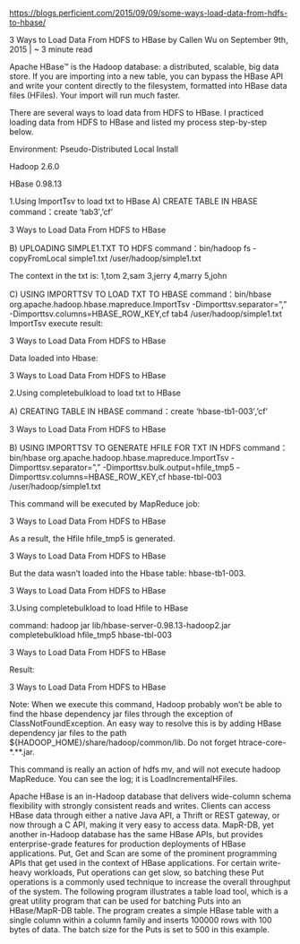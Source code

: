 https://blogs.perficient.com/2015/09/09/some-ways-load-data-from-hdfs-to-hbase/

3 Ways to Load Data From HDFS to HBase
by Callen Wu on September 9th, 2015 | ~ 3 minute read

Apache HBase™ is the Hadoop database: a distributed, scalable, big data store. If you are importing into a new table, you can bypass the HBase API and write your content directly to the filesystem, formatted into HBase data files (HFiles). Your import will run much faster.

There are several ways to load data from HDFS to HBase. I practiced loading data from HDFS to HBase and listed my process step-by-step below.

Environment:
Pseudo-Distributed Local Install

Hadoop 2.6.0

HBase 0.98.13

1.Using ImportTsv to load txt to HBase
A) CREATE TABLE IN HBASE
command：create ‘tab3′,’cf’

3 Ways to Load Data From HDFS to HBase

B) UPLOADING SIMPLE1.TXT TO HDFS
command：bin/hadoop fs -copyFromLocal simple1.txt  /user/hadoop/simple1.txt

The context in the txt is:
1,tom
2,sam
3,jerry
4,marry
5,john

C) USING IMPORTTSV TO LOAD TXT TO HBASE
command：bin/hbase org.apache.hadoop.hbase.mapreduce.ImportTsv -Dimporttsv.separator=”,” -Dimporttsv.columns=HBASE_ROW_KEY,cf tab4 /user/hadoop/simple1.txt
ImportTsv execute result:

3 Ways to Load Data From HDFS to HBase

Data loaded into Hbase:

3 Ways to Load Data From HDFS to HBase

2.Using completebulkload to load txt to HBase

A) CREATING TABLE IN HBASE
command：create ‘hbase-tb1-003′,’cf’

3 Ways to Load Data From HDFS to HBase

B) USING IMPORTTSV TO GENERATE HFILE FOR TXT IN HDFS
command：bin/hbase org.apache.hadoop.hbase.mapreduce.ImportTsv -Dimporttsv.separator=”,” -Dimporttsv.bulk.output=hfile_tmp5 -Dimporttsv.columns=HBASE_ROW_KEY,cf hbase-tbl-003 /user/hadoop/simple1.txt

This command will be executed by MapReduce job:

3 Ways to Load Data From HDFS to HBase

As a result, the Hfile hfile_tmp5 is generated.

3 Ways to Load Data From HDFS to HBase

But the data wasn’t loaded into the Hbase table: hbase-tb1-003.

3 Ways to Load Data From HDFS to HBase

3.Using completebulkload to load Hfile to HBase

command: hadoop jar lib/hbase-server-0.98.13-hadoop2.jar completebulkload hfile_tmp5 hbase-tbl-003

3 Ways to Load Data From HDFS to HBase

Result:

3 Ways to Load Data From HDFS to HBase

Note: When we execute this command, Hadoop probably won’t be able to find the hbase dependency jar files through the exception of ClassNotFoundException. An easy way to resolve this is by adding HBase dependency jar files to the path ${HADOOP_HOME}/share/hadoop/common/lib. Do not forget htrace-core-*.**.jar.

This command is really an action of hdfs mv, and will not execute hadoop MapReduce. You can see the log; it is LoadIncrementalHFiles.

Apache HBase is an in-Hadoop database that delivers wide-column schema flexibility with strongly consistent reads and writes. Clients can access HBase data through either a native Java API, a Thrift or REST gateway, or now through a C API, making it very easy to access data. MapR-DB, yet another in-Hadoop database has the same HBase APIs, but provides enterprise-grade features for production deployments of HBase applications.
Put, Get and Scan are some of the prominent programming APIs that get used in the context of HBase applications. For certain write-heavy workloads, Put operations can get slow, so batching these Put operations is a commonly used technique to increase the overall throughput of the system. The following program illustrates a table load tool, which is a great utility program that can be used for batching Puts into an HBase/MapR-DB table. The program creates a simple HBase table with a single column within a column family and inserts 100000 rows with 100 bytes of data. The batch size for the Puts is set to 500 in this example.



